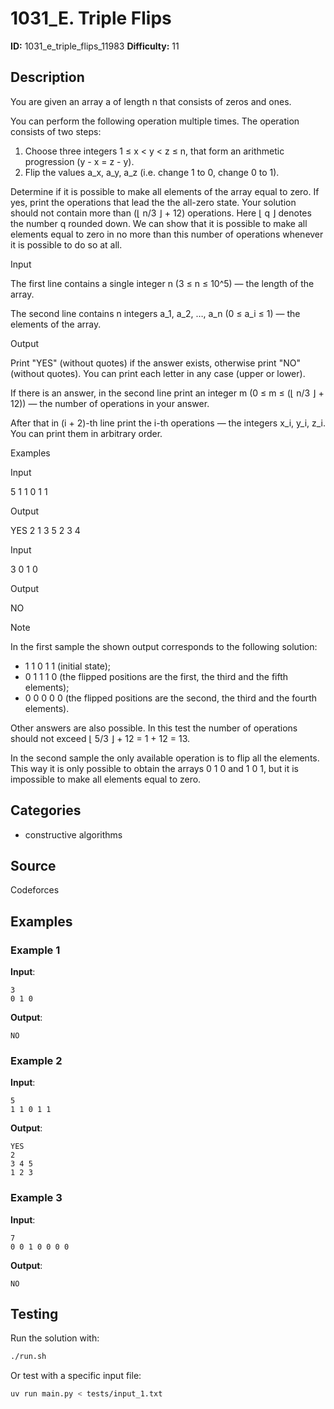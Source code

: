 # 1031_E. Triple Flips

**ID:** 1031_e_triple_flips_11983
**Difficulty:** 11

## Description

You are given an array a of length n that consists of zeros and ones.

You can perform the following operation multiple times. The operation consists of two steps:

  1. Choose three integers 1 ≤ x < y < z ≤ n, that form an arithmetic progression (y - x = z - y).
  2. Flip the values a_x, a_y, a_z (i.e. change 1 to 0, change 0 to 1).



Determine if it is possible to make all elements of the array equal to zero. If yes, print the operations that lead the the all-zero state. Your solution should not contain more than (⌊ n/3 ⌋ + 12) operations. Here ⌊ q ⌋ denotes the number q rounded down. We can show that it is possible to make all elements equal to zero in no more than this number of operations whenever it is possible to do so at all.

Input

The first line contains a single integer n (3 ≤ n ≤ 10^5) — the length of the array.

The second line contains n integers a_1, a_2, …, a_n (0 ≤ a_i ≤ 1) — the elements of the array.

Output

Print "YES" (without quotes) if the answer exists, otherwise print "NO" (without quotes). You can print each letter in any case (upper or lower).

If there is an answer, in the second line print an integer m (0 ≤ m ≤ (⌊ n/3 ⌋ + 12)) — the number of operations in your answer.

After that in (i + 2)-th line print the i-th operations — the integers x_i, y_i, z_i. You can print them in arbitrary order.

Examples

Input

5
1 1 0 1 1


Output

YES
2
1 3 5
2 3 4


Input

3
0 1 0


Output

NO

Note

In the first sample the shown output corresponds to the following solution:

  * 1 1 0 1 1 (initial state);
  * 0 1 1 1 0 (the flipped positions are the first, the third and the fifth elements);
  * 0 0 0 0 0 (the flipped positions are the second, the third and the fourth elements).



Other answers are also possible. In this test the number of operations should not exceed ⌊ 5/3 ⌋ + 12 = 1 + 12 = 13.

In the second sample the only available operation is to flip all the elements. This way it is only possible to obtain the arrays 0 1 0 and 1 0 1, but it is impossible to make all elements equal to zero.

## Categories

- constructive algorithms

## Source

Codeforces

## Examples

### Example 1

**Input**:
```
3
0 1 0
```

**Output**:
```
NO
```

### Example 2

**Input**:
```
5
1 1 0 1 1
```

**Output**:
```
YES
2
3 4 5
1 2 3
```

### Example 3

**Input**:
```
7
0 0 1 0 0 0 0
```

**Output**:
```
NO
```


## Testing

Run the solution with:

```bash
./run.sh
```

Or test with a specific input file:

```bash
uv run main.py < tests/input_1.txt
```
